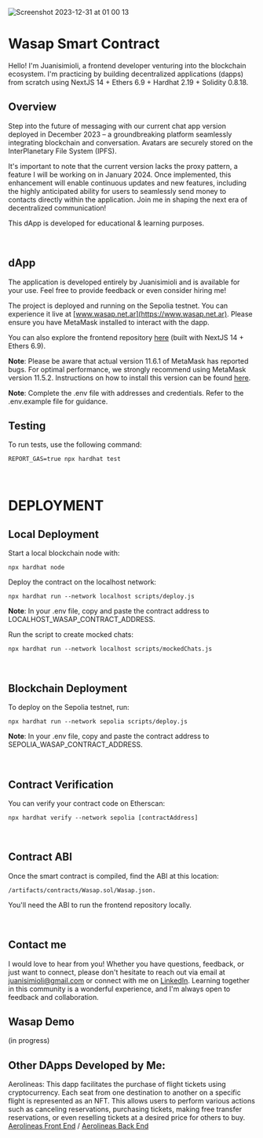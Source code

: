 ![Screenshot 2023-12-31 at 01 00 13](https://github.com/juanisimioli/wasap_fe/assets/48897558/ae8a7b9c-51ad-4460-ad25-b2212b0f4ebe)

# Wasap Smart Contract

Hello! I'm Juanisimioli, a frontend developer venturing into the blockchain ecosystem. I'm practicing by building decentralized applications (dapps) from scratch using NextJS 14 + Ethers 6.9 + Hardhat 2.19 + Solidity 0.8.18.

## Overview

Step into the future of messaging with our current chat app version deployed in December 2023 – a groundbreaking platform seamlessly integrating blockchain and conversation. Avatars are securely stored on the InterPlanetary File System (IPFS).

It's important to note that the current version lacks the proxy pattern, a feature I will be working on in January 2024. Once implemented, this enhancement will enable continuous updates and new features, including the highly anticipated ability for users to seamlessly send money to contacts directly within the application. Join me in shaping the next era of decentralized communication!

This dApp is developed for educational & learning purposes.

<br/>

## dApp

The application is developed entirely by Juanisimioli and is available for your use. Feel free to provide feedback or even consider hiring me!

The project is deployed and running on the Sepolia testnet. You can experience it live at [www.wasap.net.ar](https://www.wasap.net.ar). Please ensure you have MetaMask installed to interact with the dapp.

You can also explore the frontend repository [here](https://github.com/juanisimioli/wasap_fe) (built with NextJS 14 + Ethers 6.9).

**Note**: Please be aware that actual version 11.6.1 of MetaMask has reported bugs. For optimal performance, we strongly recommend using MetaMask version 11.5.2. Instructions on how to install this version can be found [here](https://support.metamask.io/hc/en-us/articles/360016336611-Revert-back-to-earlier-version-or-add-custom-build-to-Chrome).

**Note**: Complete the .env file with addresses and credentials. Refer to the .env.example file for guidance.

## Testing

To run tests, use the following command:

```shell
REPORT_GAS=true npx hardhat test
```

<br/>

# DEPLOYMENT

## Local Deployment

Start a local blockchain node with:

```shell
npx hardhat node
```

Deploy the contract on the localhost network:

```shell
npx hardhat run --network localhost scripts/deploy.js
```

**Note**: In your .env file, copy and paste the contract address to LOCALHOST_WASAP_CONTRACT_ADDRESS.

Run the script to create mocked chats:

```shell
npx hardhat run --network localhost scripts/mockedChats.js
```

<br/>

## Blockchain Deployment

To deploy on the Sepolia testnet, run:

```shell
npx hardhat run --network sepolia scripts/deploy.js
```

**Note**: In your .env file, copy and paste the contract address to SEPOLIA_WASAP_CONTRACT_ADDRESS.

<br/>

## Contract Verification

You can verify your contract code on Etherscan:

```shell
npx hardhat verify --network sepolia [contractAddress]

```

<br/>

## Contract ABI

Once the smart contract is compiled, find the ABI at this location:

```shell
/artifacts/contracts/Wasap.sol/Wasap.json.
```

You'll need the ABI to run the frontend repository locally.

<br/>

## Contact me

I would love to hear from you! Whether you have questions, feedback, or just want to connect, please don't hesitate to reach out via email at [juanisimioli@gmail.com](mailto:juanisimioli@gmail.com) or connect with me on [LinkedIn](https://www.linkedin.com/in/juanisimioli/). Learning together in this community is a wonderful experience, and I'm always open to feedback and collaboration.

## Wasap Demo

(in progress)

## Other DApps Developed by Me:

Aerolineas: This dapp facilitates the purchase of flight tickets using cryptocurrency. Each seat from one destination to another on a specific flight is represented as an NFT. This allows users to perform various actions such as canceling reservations, purchasing tickets, making free transfer reservations, or even reselling tickets at a desired price for others to buy.
[Aerolineas Front End](https://github.com/juanisimioli/aerolineas_fe) /
[Aerolineas Back End](https://github.com/juanisimioli/aerolineas_be)
